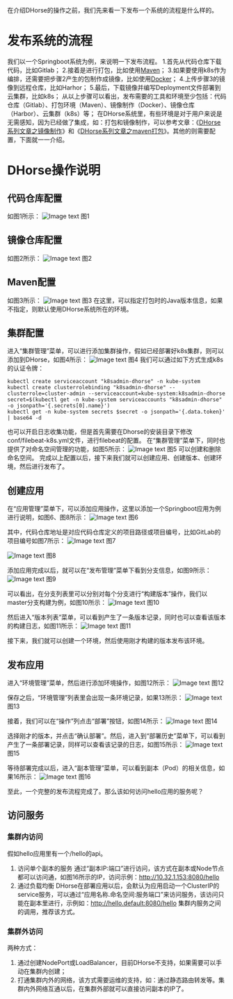 在介绍DHorse的操作之前，我们先来看一下发布一个系统的流程是什么样的。

# 发布系统的流程

我们以一个Springboot系统为例，来说明一下发布流程。
1.首先从代码仓库下载代码，比如Gitlab；
2.接着是进行打包，比如使用[Maven](https://blog.csdn.net/huashetianzu/article/details/127481538)；
3.如果要使用k8s作为编排，还需要把步骤2产生的包制作成镜像，比如使用[Docker](https://blog.csdn.net/huashetianzu/article/details/127376460)；
4.上传步骤3的镜像到远程仓库，比如Harhor；
5.最后，下载镜像并编写Deployment文件部署到云集群，比如k8s；
从以上步骤可以看出，发布需要的工具和环境至少包括：代码仓库（Gitlab）、打包环境（Maven）、镜像制作（Docker）、镜像仓库（Harbor）、云集群（k8s）等；
在DHorse系统里，有些环境是对于用户来说是无需感知，因为已经做了集成，如：打包和镜像制作，可以参考文章：《[DHorse系列文章之镜像制作](https://blog.csdn.net/huashetianzu/article/details/127376460)》和《[DHorse系列文章之maven打包](https://blog.csdn.net/huashetianzu/article/details/127481538)》。其他的则需要配置，下面就一一介绍。

# DHorse操作说明

## 代码仓库配置

如图1所示：
![Image text](./image/code_repo.png)
图1

## 镜像仓库配置

如图2所示：
![Image text](./image/image_repo.png)
图2

## Maven配置

如图3所示：
![Image text](./image/maven.png)
图3
在这里，可以指定打包时的Java版本信息，如果不指定，则默认使用DHorse系统所在的环境。

## 集群配置

进入“集群管理”菜单，可以进行添加集群操作，假如已经部署好k8s集群，则可以添加到DHorse，如图4所示：
![Image text](./image/add_cluster.png)
图4
我们可以通过如下方式生成k8s的认证令牌：

```shell
kubectl create serviceaccount "k8sadmin-dhorse" -n kube-system
kubectl create clusterrolebinding "k8sadmin-dhorse" --clusterrole=cluster-admin --serviceaccount=kube-system:k8sadmin-dhorse
secret=$(kubectl get -n kube-system serviceaccounts "k8sadmin-dhorse" -o jsonpath='{.secrets[0].name}')
kubectl get -n kube-system secrets $secret -o jsonpath='{.data.token}' | base64 -d
```

也可以开启日志收集功能，但是首先需要在Dhorse的安装目录下修改conf/filebeat-k8s.yml文件，进行filebeat的配置。
在“集群管理”菜单下，同时也提供了对命名空间管理的功能，如图5所示：
![Image text](./image/namespace_list.png)
图5
可以创建和删除命名空间。
完成以上配置以后，接下来我们就可以创建应用、创建版本、创建环境，然后进行发布了。

## 创建应用

在“应用管理”菜单下，可以添加应用操作，这里以添加一个Springboot应用为例进行说明，如图6、图8所示：
![Image text](./image/add_app1.png)
图6

其中，代码仓库地址是对应代码仓库定义的项目路径或项目编号，比如GitLab的项目编号如图7所示：
![Image text](./image/gitlab_detail.png)
图7

![Image text](./image/add_app2.png)
图8

添加应用完成以后，就可以在“发布管理”菜单下看到分支信息，如图9所示：
![Image text](./image/branch_list.png)
图9

可以看出，在分支列表里可以分别对每个分支进行“构建版本”操作，我们以master分支构建为例，如图10所示：
![Image text](./image/build_version.png)
图10

然后进入“版本列表”菜单，可以看到产生了一条版本记录，同时也可以查看该版本的构建日志，如图11所示：
![Image text](./image/version_log.png)
图11

接下来，我们就可以创建一个环境，然后使用刚才构建的版本发布该环境。

## 发布应用

进入“环境管理”菜单，然后进行添加环境操作，如图12所示：
![Image text](./image/add_env.png)
图12

保存之后，“环境管理”列表里会出现一条环境记录，如果13所示：
![Image text](./image/env_list.png)
图13

接着，我们可以在“操作”列点击“部署”按钮，如图14所示：
![Image text](./image/deployment.png)
图14

选择刚才的版本，并点击“确认部署”。然后，进入到“部署历史”菜单下，可以看到产生了一条部署记录，同样可以查看该记录的日志，如图15所示：
![Image text](./image/deployment_log.png)
图15

等待部署完成以后，进入“副本管理”菜单，可以看到副本（Pod）的相关信息，如果16所示：
![Image text](./image/replica_list.png)
图16

至此，一个完整的发布流程完成了。那么该如何访问hello应用的服务呢？

## 访问服务

### 集群内访问
假如hello应用里有一个/hello的api。
1. 访问单个副本的服务
通过“副本IP:端口”进行访问，该方式在副本或Node节点都可以访问通，如图16所示的IP，访问示例：http://10.32.1.153:8080/hello
2. 通过负载均衡
DHorse在部署应用以后，会默认为应用启动一个ClusterIP的service服务，可以通过“应用名称.命名空间:服务端口”来访问服务，该访问只能在副本里进行，示例如：http://hello.default:8080/hello
集群内服务之间的调用，推荐该方式。

### 集群外访问
两种方式：
1. 通过创建NodePort或LoadBalancer，目前DHorse不支持，如果需要可以手动在集群内创建；
2. 打通集群内外的网络，该方式需要运维的支持，如：通过静态路由转发等。集群内外网络互通以后，在集群外部就可以直接访问副本的IP了。
